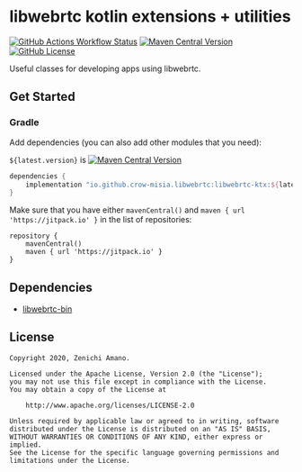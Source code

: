 # libwebrtc kotlin extensions + utilities

[![GitHub Actions Workflow Status](https://img.shields.io/github/actions/workflow/status/crow-misia/libwebrtc-ktx/android.yml)](https://github.com/crow-misia/libwebrtc-ktx/actions/workflows/android.yml)
[![Maven Central Version](https://img.shields.io/maven-central/v/io.github.crow-misia.libwebrtc/libwebrtc-ktx)](https://central.sonatype.com/artifact/io.github.crow-misia.libwebrtc/libwebrtc-ktx)
[![GitHub License](https://img.shields.io/github/license/crow-misia/libwebrtc-ktx)](LICENSE)

Useful classes for developing apps using libwebrtc.

## Get Started

### Gradle

Add dependencies (you can also add other modules that you need):

`${latest.version}` is [![Maven Central Version](https://img.shields.io/maven-central/v/io.github.crow-misia.libwebrtc/libwebrtc-ktx)](https://central.sonatype.com/artifact/io.github.crow-misia.libwebrtc/libwebrtc-ktx)

```groovy
dependencies {
    implementation "io.github.crow-misia.libwebrtc:libwebrtc-ktx:${latest.version}"
}
```

Make sure that you have either `mavenCentral()` and `maven { url 'https://jitpack.io' }` in the list of repositories:

```
repository {
    mavenCentral()
    maven { url 'https://jitpack.io' }
}
```

## Dependencies

* [libwebrtc-bin](https://github.com/crow-misia/libwebrtc-bin)

## License

```
Copyright 2020, Zenichi Amano.

Licensed under the Apache License, Version 2.0 (the "License");
you may not use this file except in compliance with the License.
You may obtain a copy of the License at

    http://www.apache.org/licenses/LICENSE-2.0

Unless required by applicable law or agreed to in writing, software
distributed under the License is distributed on an "AS IS" BASIS,
WITHOUT WARRANTIES OR CONDITIONS OF ANY KIND, either express or implied.
See the License for the specific language governing permissions and
limitations under the License.
```
